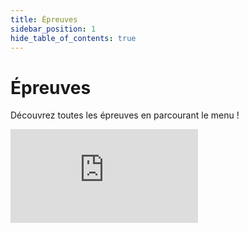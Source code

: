 ```yaml
---
title: Épreuves
sidebar_position: 1
hide_table_of_contents: true
---
```


# Épreuves

Découvrez toutes les épreuves en parcourant le menu !

<iframe
    src="https://www.facebook.com/plugins/video.php?height=314&href=https%3A%2F%2Fwww.facebook.com%2FInterCentralesdesArts%2Fvideos%2F1442171996280158%2F&show_text=false&width=560&t=0"
    style={{border: 'none', overflow: 'hidden', width: '100%', aspectRatio: '16/9', maxWidth: '1080px'}}
    scrolling="no" frameborder="0" allowfullscreen="true"
    allow="autoplay; clipboard-write; encrypted-media; picture-in-picture; web-share"
    allowFullScreen="true">
</iframe>